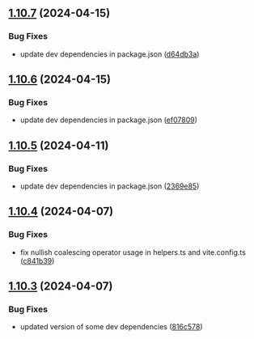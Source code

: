 ## [1.10.7](https://github.com/TheNaubit/make-url/compare/v1.10.6...v1.10.7) (2024-04-15)


### Bug Fixes

* update dev dependencies in package.json ([d64db3a](https://github.com/TheNaubit/make-url/commit/d64db3a473eb5591a6ee7f86cb54ae6f176a5ac4))



## [1.10.6](https://github.com/TheNaubit/make-url/compare/v1.10.5...v1.10.6) (2024-04-15)


### Bug Fixes

* update dev dependencies in package.json ([ef07809](https://github.com/TheNaubit/make-url/commit/ef0780904abb27bad21bc2f633dbdddf4c545cbe))



## [1.10.5](https://github.com/TheNaubit/make-url/compare/v1.10.4...v1.10.5) (2024-04-11)


### Bug Fixes

* update dev dependencies in package.json ([2369e85](https://github.com/TheNaubit/make-url/commit/2369e85ce63eb2c5a5ed262b89f7ca4841ca2539))



## [1.10.4](https://github.com/TheNaubit/make-url/compare/v1.10.3...v1.10.4) (2024-04-07)


### Bug Fixes

* fix nullish coalescing operator usage in helpers.ts and vite.config.ts ([c841b39](https://github.com/TheNaubit/make-url/commit/c841b39af5499325281f8405b797486a80db7572))



## [1.10.3](https://github.com/TheNaubit/make-url/compare/v1.10.2...v1.10.3) (2024-04-07)


### Bug Fixes

* updated version of some dev dependencies ([816c578](https://github.com/TheNaubit/make-url/commit/816c57805790f3cb5af84c7213bc89d1f7fdaa01))



